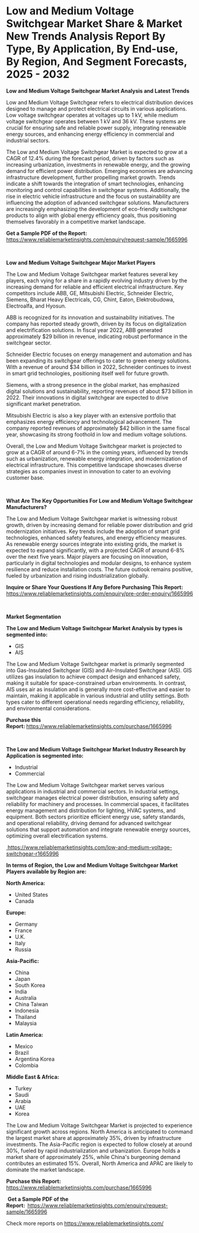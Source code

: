 <p><h1>Low and Medium Voltage Switchgear Market Share & Market New Trends Analysis Report By Type, By Application, By End-use, By Region, And Segment Forecasts, 2025 - 2032</h1></p><p><strong>Low and Medium Voltage Switchgear Market Analysis and Latest Trends</strong></p>
<p><p>Low and Medium Voltage Switchgear refers to electrical distribution devices designed to manage and protect electrical circuits in various applications. Low voltage switchgear operates at voltages up to 1 kV, while medium voltage switchgear operates between 1 kV and 36 kV. These systems are crucial for ensuring safe and reliable power supply, integrating renewable energy sources, and enhancing energy efficiency in commercial and industrial sectors.</p><p>The Low and Medium Voltage Switchgear Market is expected to grow at a CAGR of 12.4% during the forecast period, driven by factors such as increasing urbanization, investments in renewable energy, and the growing demand for efficient power distribution. Emerging economies are advancing infrastructure development, further propelling market growth. Trends indicate a shift towards the integration of smart technologies, enhancing monitoring and control capabilities in switchgear systems. Additionally, the rise in electric vehicle infrastructure and the focus on sustainability are influencing the adoption of advanced switchgear solutions. Manufacturers are increasingly emphasizing the development of eco-friendly switchgear products to align with global energy efficiency goals, thus positioning themselves favorably in a competitive market landscape.</p></p>
<p><strong>Get a Sample PDF of the Report:&nbsp;</strong> <a href="https://www.reliablemarketinsights.com/enquiry/request-sample/1665996?utm_campaign=2112&utm_medium=2&utm_source=Github&utm_content=ia&utm_term=08042025&utm_id=low-and-medium-voltage-switchgear">https://www.reliablemarketinsights.com/enquiry/request-sample/1665996</a></p>
<p>&nbsp;</p>
<p><strong>Low and Medium Voltage Switchgear Major Market Players</strong></p>
<p><p>The Low and Medium Voltage Switchgear market features several key players, each vying for a share in a rapidly evolving industry driven by the increasing demand for reliable and efficient electrical infrastructure. Key competitors include ABB, GE, Mitsubishi Electric, Schneider Electric, Siemens, Bharat Heavy Electricals, CG, Chint, Eaton, Elektrobudowa, Electroalfa, and Hyosun.</p><p>ABB is recognized for its innovation and sustainability initiatives. The company has reported steady growth, driven by its focus on digitalization and electrification solutions. In fiscal year 2022, ABB generated approximately $29 billion in revenue, indicating robust performance in the switchgear sector.</p><p>Schneider Electric focuses on energy management and automation and has been expanding its switchgear offerings to cater to green energy solutions. With a revenue of around $34 billion in 2022, Schneider continues to invest in smart grid technologies, positioning itself well for future growth.</p><p>Siemens, with a strong presence in the global market, has emphasized digital solutions and sustainability, reporting revenues of about $73 billion in 2022. Their innovations in digital switchgear are expected to drive significant market penetration.</p><p>Mitsubishi Electric is also a key player with an extensive portfolio that emphasizes energy efficiency and technological advancement. The company reported revenues of approximately $42 billion in the same fiscal year, showcasing its strong foothold in low and medium voltage solutions.</p><p>Overall, the Low and Medium Voltage Switchgear market is projected to grow at a CAGR of around 6-7% in the coming years, influenced by trends such as urbanization, renewable energy integration, and modernization of electrical infrastructure. This competitive landscape showcases diverse strategies as companies invest in innovation to cater to an evolving customer base.</p></p>
<p>&nbsp;</p>
<p><strong>What Are The Key Opportunities For Low and Medium Voltage Switchgear Manufacturers?</strong></p>
<p><p>The Low and Medium Voltage Switchgear market is witnessing robust growth, driven by increasing demand for reliable power distribution and grid modernization initiatives. Key trends include the adoption of smart grid technologies, enhanced safety features, and energy efficiency measures. As renewable energy sources integrate into existing grids, the market is expected to expand significantly, with a projected CAGR of around 6-8% over the next five years. Major players are focusing on innovation, particularly in digital technologies and modular designs, to enhance system resilience and reduce installation costs. The future outlook remains positive, fueled by urbanization and rising industrialization globally.</p></p>
<p><strong>Inquire or Share Your Questions If Any Before Purchasing This Report:</strong> <a href="https://www.reliablemarketinsights.com/enquiry/pre-order-enquiry/1665996?utm_campaign=2112&utm_medium=2&utm_source=Github&utm_content=ia&utm_term=08042025&utm_id=low-and-medium-voltage-switchgear">https://www.reliablemarketinsights.com/enquiry/pre-order-enquiry/1665996</a></p>
<p>&nbsp;</p>
<p><strong>Market Segmentation</strong></p>
<p><strong>The Low and Medium Voltage Switchgear Market Analysis by types is segmented into:</strong></p>
<p><ul><li>GIS</li><li>AIS</li></ul></p>
<p><p>The Low and Medium Voltage Switchgear market is primarily segmented into Gas-Insulated Switchgear (GIS) and Air-Insulated Switchgear (AIS). GIS utilizes gas insulation to achieve compact design and enhanced safety, making it suitable for space-constrained urban environments. In contrast, AIS uses air as insulation and is generally more cost-effective and easier to maintain, making it applicable in various industrial and utility settings. Both types cater to different operational needs regarding efficiency, reliability, and environmental considerations.</p></p>
<p><strong>Purchase this Report:&nbsp;</strong><a href="https://www.reliablemarketinsights.com/purchase/1665996?utm_campaign=2112&utm_medium=2&utm_source=Github&utm_content=ia&utm_term=08042025&utm_id=low-and-medium-voltage-switchgear">https://www.reliablemarketinsights.com/purchase/1665996</a></p>
<p>&nbsp;</p>
<p><strong>The Low and Medium Voltage Switchgear Market Industry Research by Application is segmented into:</strong></p>
<p><ul><li>Industrial</li><li>Commercial</li></ul></p>
<p><p>The Low and Medium Voltage Switchgear market serves various applications in industrial and commercial sectors. In industrial settings, switchgear manages electrical power distribution, ensuring safety and reliability for machinery and processes. In commercial spaces, it facilitates energy management and distribution for lighting, HVAC systems, and equipment. Both sectors prioritize efficient energy use, safety standards, and operational reliability, driving demand for advanced switchgear solutions that support automation and integrate renewable energy sources, optimizing overall electrification systems.</p></p>
<p><a href="https://www.reliablemarketinsights.com/low-and-medium-voltage-switchgear-r1665996?utm_campaign=2112&utm_medium=2&utm_source=Github&utm_content=ia&utm_term=08042025&utm_id=low-and-medium-voltage-switchgear">&nbsp;https://www.reliablemarketinsights.com/low-and-medium-voltage-switchgear-r1665996</a></p>
<p><strong>In terms of Region, the Low and Medium Voltage Switchgear Market Players available by Region are:</strong></p>
<p>
    <p> <strong> North America: </strong>
        <ul>
            <li>United States</li>
            <li>Canada</li>
        </ul>
        </p> 
    <p> <strong> Europe: </strong>
        <ul>
            <li>Germany</li>
            <li>France</li>
            <li>U.K.</li>
            <li>Italy</li>
            <li>Russia</li>
        </ul>
        </p> 
    <p> <strong> Asia-Pacific: </strong>
        <ul>
            <li>China</li>
            <li>Japan</li>
            <li>South Korea</li>
            <li>India</li>
            <li>Australia</li>
            <li>China Taiwan</li>
            <li>Indonesia</li>
            <li>Thailand</li>
            <li>Malaysia</li>
        </ul>
        </p> 
    <p> <strong> Latin America: </strong>
        <ul>
            <li>Mexico</li>
            <li>Brazil</li>
            <li>Argentina Korea</li>
            <li>Colombia</li>
        </ul>
        </p> 
    <p> <strong> Middle East & Africa: </strong>
        <ul>
            <li>Turkey</li>
            <li>Saudi</li>
            <li>Arabia</li>
            <li>UAE</li>
            <li>Korea</li>
        </ul>
    </p>
    </p>
<p><p>The Low and Medium Voltage Switchgear Market is projected to experience significant growth across regions. North America is anticipated to command the largest market share at approximately 35%, driven by infrastructure investments. The Asia-Pacific region is expected to follow closely at around 30%, fueled by rapid industrialization and urbanization. Europe holds a market share of approximately 25%, while China's burgeoning demand contributes an estimated 15%. Overall, North America and APAC are likely to dominate the market landscape.</p></p>
<p><strong>Purchase this Report: </strong><a href="https://www.reliablemarketinsights.com/purchase/1665996?utm_campaign=2112&utm_medium=2&utm_source=Github&utm_content=ia&utm_term=08042025&utm_id=low-and-medium-voltage-switchgear">https://www.reliablemarketinsights.com/purchase/1665996</a></p>
<p>&nbsp;<strong>Get a Sample PDF of the Report:&nbsp;&nbsp;</strong><a href="https://www.reliablemarketinsights.com/enquiry/request-sample/1665996?utm_campaign=2112&utm_medium=2&utm_source=Github&utm_content=ia&utm_term=08042025&utm_id=low-and-medium-voltage-switchgear">https://www.reliablemarketinsights.com/enquiry/request-sample/1665996</a></p>
<p><strong></strong></p>
<p>Check more reports on <a href="https://www.reliablemarketinsights.com/?utm_campaign=2112&utm_medium=2&utm_source=Github&utm_content=ia&utm_term=08042025&utm_id=low-and-medium-voltage-switchgear">https://www.reliablemarketinsights.com/</a></p>